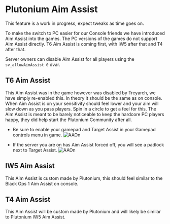 # Plutonium Aim Assist

<Alert variant="warning">

This feature is a work in progress, expect tweaks as time goes on.

</Alert>

To make the switch to PC easier for our Console friends we have introduced Aim Assist into the games. The PC versions of the games do not support Aim Assist directly.
T6 Aim Assist is coming first, with IW5 after that and T4 after that.

Server owners can disable Aim Assist for all players using the `sv_allowAimAssist 0` dvar.


## T6 Aim Assist
This Aim Assist was in the game however was disabled by Treyarch, we have simply re-enabled this. In theory it should be the same as on console. When Aim Assist is on your sensitivity should feel lower and your aim will slow down as you pass players. Spin in a circle to get a feel for this.
The Aim Assist is meant to be barely noticeable to keep the hardcore PC players happy, they did help start the Plutonium Community after all.

* Be sure to enable your gamepad and Target Assist in your Gamepad controls menu in game.
![AAOn]( https://i.imgur.com/fPukr0z.png)

* If the server you are on has Aim Assist forced off, you will see a padlock next to Target Assist.
![AAOn]( https://i.imgur.com/6s3wmCK.png )


## IW5 Aim Assist
This Aim Assist is custom made by Plutonium, this should feel similar to the Black Ops 1 Aim Assist on console.

## T4 Aim Assist
This Aim Assist will be custom made by Plutonium and will likely be similar to Plutonium IW5 Aim Assist.
